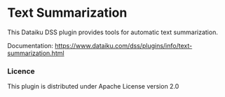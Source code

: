 ﻿# Text Summarization

This Dataiku DSS plugin provides tools for automatic text summarization.

Documentation: https://www.dataiku.com/dss/plugins/info/text-summarization.html

### Licence
This plugin is distributed under Apache License version 2.0
